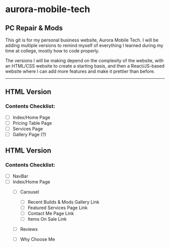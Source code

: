 # aurora-mobile-tech
## PC Repair & Mods

This git is for my personal business website, Aurora Mobile Tech. I will be adding multiple versions to remind myself of everything I learned during my time at college, mostly how to code properly.

The versions I will be making depend on the complexity of the website, with an HTML/CSS website to create a starting basis, and then a React/JS-based website where I can add more features and make it prettier than before.

---

## __HTML Version__
### Contents Checklist:
- [ ] Index/Home Page
- [ ] Pricing Table Page
- [ ] Services Page
- [ ] Gallery Page (?)

## __HTML Version__
### Contents Checklist:
- [ ] NavBar
- [ ] Index/Home Page
    - [ ] Carousel
        - [ ] Recent Builds & Mods Gallery Link
        - [ ] Featured Services Page Link
        - [ ] Contact Me Page Link
        - [ ] Items On Sale Link
    - [ ] Reviews
    - [ ] Why Choose Me
    
    
